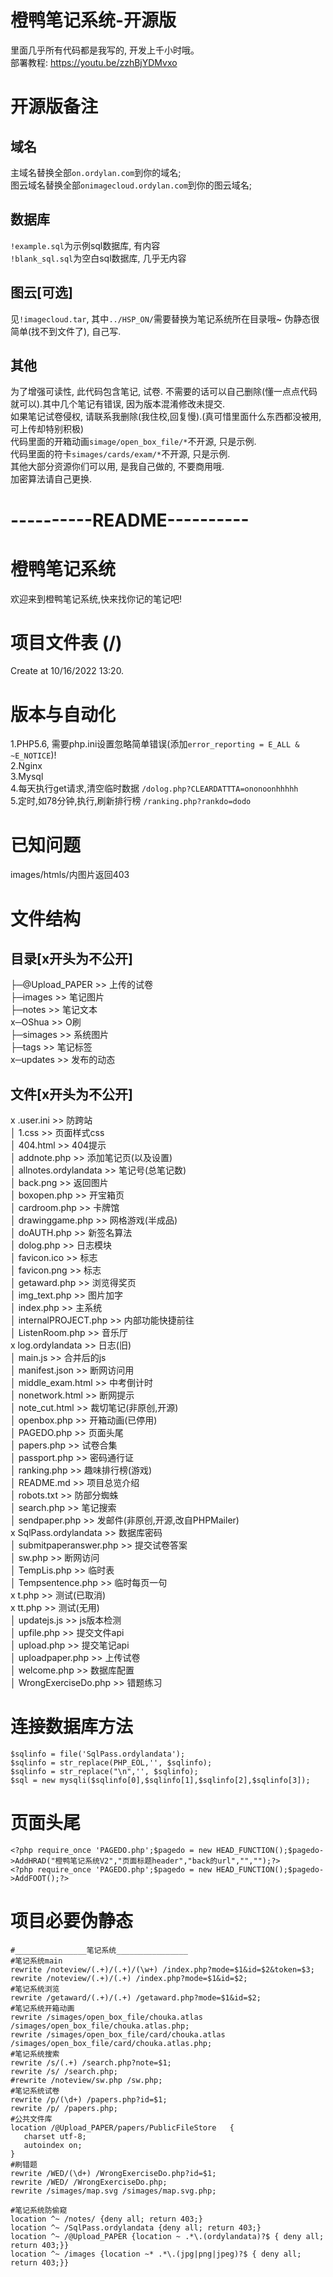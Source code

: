 # 橙鸭笔记系统-开源版
里面几乎所有代码都是我写的, 开发上千小时哦。  
部署教程: https://youtu.be/zzhBjYDMvxo   

# 开源版备注
## 域名
主域名替换全部``on.ordylan.com``到你的域名;  
图云域名替换全部``onimagecloud.ordylan.com``到你的图云域名;  
## 数据库
``!example.sql``为示例sql数据库, 有内容  
``!blank_sql.sql``为空白sql数据库, 几乎无内容  
## 图云[可选]
见``!imagecloud.tar``, 其中``../HSP_ON/``需要替换为笔记系统所在目录哦~
伪静态很简单(找不到文件了), 自己写.
## 其他
为了增强可读性, 此代码包含笔记, 试卷. 不需要的话可以自己删除(懂一点点代码就可以).其中几个笔记有错误, 因为版本混淆修改未提交.   
如果笔记试卷侵权, 请联系我删除(我住校,回复慢).(真可惜里面什么东西都没被用, 可上传却特别积极)  
代码里面的开箱动画``simage/open_box_file/*``不开源, 只是示例.   
代码里面的符卡``simages/cards/exam/*``不开源, 只是示例.   
其他大部分资源你们可以用, 是我自己做的, 不要商用哦.   
加密算法请自己更换.   

# ----------README---------- 

# 橙鸭笔记系统
欢迎来到橙鸭笔记系统,快来找你记的笔记吧!

# 项目文件表 (/)
Create at 10/16/2022 13:20.

# 版本与自动化
1.PHP5.6, 需要php.ini设置忽略简单错误(添加``error_reporting = E_ALL & ~E_NOTICE``)!   
2.Nginx   
3.Mysql   
4.每天执行get请求,清空临时数据 ``/dolog.php?CLEARDATTTA=ononoonhhhhh``   
5.定时,如78分钟,执行,刷新排行榜 ``/ranking.php?rankdo=dodo``   

# 已知问题
images/htmls/内图片返回403

# 文件结构
## 目录[x开头为不公开]

├─@Upload_PAPER >> 上传的试卷  
├─images >> 笔记图片  
├─notes >> 笔记文本  
x─OShua >> O刷  
├─simages >> 系统图片  
├─tags >> 笔记标签  
x─updates >> 发布的动态  

## 文件[x开头为不公开]

x  .user.ini >> 防跨站  
│  1.css >> 页面样式css  
│  404.html >> 404提示  
│  addnote.php >> 添加笔记页(以及设置)  
│  allnotes.ordylandata >> 笔记号(总笔记数)  
│  back.png >> 返回图片  
│  boxopen.php >> 开宝箱页  
│  cardroom.php >> 卡牌馆  
│  drawinggame.php >> 网格游戏(半成品)  
│  doAUTH.php >> 新签名算法  
│  dolog.php >> 日志模块  
│  favicon.ico >> 标志  
│  favicon.png >> 标志  
│  getaward.php >> 浏览得奖页  
│  img_text.php >> 图片加字  
│  index.php >> 主系统  
│  internalPROJECT.php >> 内部功能快捷前往  
│  ListenRoom.php >> 音乐厅  
x  log.ordylandata >> 日志(旧)  
│  main.js >> 合并后的js  
│  manifest.json >> 断网访问用  
│  middle_exam.html >> 中考倒计时  
│  nonetwork.html >> 断网提示  
│  note_cut.html >> 裁切笔记(非原创,开源)  
│  openbox.php >> 开箱动画(已停用)  
│  PAGEDO.php >> 页面头尾  
│  papers.php >> 试卷合集  
│  passport.php >> 密码通行证  
│  ranking.php >> 趣味排行榜(游戏)  
│  README.md  >> 项目总览介绍  
│  robots.txt  >> 防部分蜘蛛  
│  search.php >> 笔记搜索  
│  sendpaper.php >> 发邮件(非原创,开源,改自PHPMailer)  
x  SqlPass.ordylandata >> 数据库密码  
│  submitpaperanswer.php >> 提交试卷答案  
│  sw.php >> 断网访问  
│  TempLis.php >> 临时表  
│  Tempsentence.php >> 临时每页一句  
x  t.php >> 测试(已取消)  
x  tt.php >> 测试(无用)  
│  updatejs.js >> js版本检测  
│  upfile.php >> 提交文件api  
│  upload.php >> 提交笔记api  
│  uploadpaper.php >> 上传试卷  
│  welcome.php >> 数据库配置  
│  WrongExerciseDo.php >> 错题练习  

# 连接数据库方法
```
$sqlinfo = file('SqlPass.ordylandata');
$sqlinfo = str_replace(PHP_EOL,'', $sqlinfo);
$sqlinfo = str_replace("\n",'', $sqlinfo);
$sql = new mysqli($sqlinfo[0],$sqlinfo[1],$sqlinfo[2],$sqlinfo[3]);
```

# 页面头尾
```
<?php require_once 'PAGEDO.php';$pagedo = new HEAD_FUNCTION();$pagedo->AddHRAD("橙鸭笔记系统V2","页面标题header","back的url","","");?>
<?php require_once 'PAGEDO.php';$pagedo = new HEAD_FUNCTION();$pagedo->AddFOOT();?>
```

# 项目必要伪静态
```
#________________笔记系统________________
#笔记系统main
rewrite /noteview/(.+)/(.+)/(\w+) /index.php?mode=$1&id=$2&token=$3;
rewrite /noteview/(.+)/(.+) /index.php?mode=$1&id=$2;
#笔记系统浏览
rewrite /getaward/(.+)/(.+) /getaward.php?mode=$1&id=$2;
#笔记系统开箱动画
rewrite /simages/open_box_file/chouka.atlas /simages/open_box_file/chouka.atlas.php;
rewrite /simages/open_box_file/card/chouka.atlas /simages/open_box_file/card/chouka.atlas.php;
#笔记系统搜索
rewrite /s/(.+) /search.php?note=$1;
rewrite /s/ /search.php;
#rewrite /noteview/sw.php /sw.php;
#笔记系统试卷
rewrite /p/(\d+) /papers.php?id=$1;
rewrite /p/ /papers.php;
#公共文件库
location /@Upload_PAPER/papers/PublicFileStore   {  
   charset utf-8;    
   autoindex on;
}
#刷错题
rewrite /WED/(\d+) /WrongExerciseDo.php?id=$1;
rewrite /WED/ /WrongExerciseDo.php;
rewrite /simages/map.svg /simages/map.svg.php;

#笔记系统防偷窥
location ^~ /notes/ {deny all; return 403;}
location ^~ /SqlPass.ordylandata {deny all; return 403;}
location ^~ /@Upload_PAPER {location ~ .*\.(ordylandata)?$ { deny all; return 403;}}
location ^~ /images {location ~* .*\.(jpg|png|jpeg)?$ { deny all; return 403;}}
```
